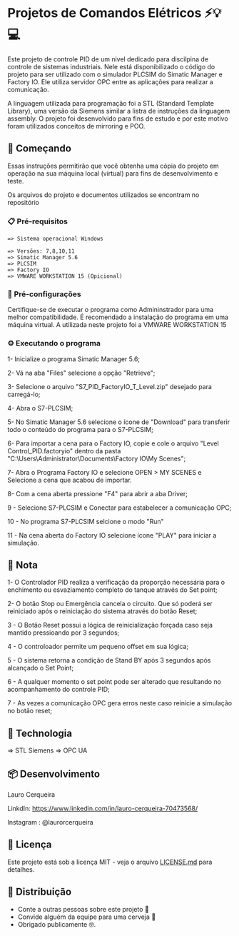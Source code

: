 # Projetos de Comandos Elétricos ⚡️💡💻

Este projeto de controle PID de um nivel dedicado para discilpina de controle de sistemas industriais. Nele está disponibilizado o código do projeto para ser utilizado com o simulador PLCSIM do Simatic Manager e Factory IO. Ele utiliza servidor OPC entre as aplicações para realizar a comunicação. 

A linguagem utilizada para programação foi a STL (Standard Template Library), uma versão da Siemens similar a listra de instruções da linguagem assembly. O projeto foi desenvolvido para fins de estudo e por este motivo foram utilizados conceitos de mirroring e POO. 

## 🚀 Começando

Essas instruções permitirão que você obtenha uma cópia do projeto em operação na sua máquina local (virtual) para fins de desenvolvimento e teste.

Os arquivos do projeto e documentos utilizados se encontram no repositório

### 📋 Pré-requisitos

```
=> Sistema operacional Windows

=> Versões: 7,8,10,11
=> Simatic Manager 5.6
=> PLCSIM 
=> Factory IO
=> VMWARE WORKSTATION 15 (Opicional)

```

### 🔧 Pré-configurações

Certifique-se de executar o programa como Admininstrador para uma melhor compatibilidade. É recomendado a instalação do programa em uma máquina virtual. A utilizada neste projeto foi a VMWARE WORKSTATION 15

### ⚙️ Executando o programa

1- Inicialize o programa Simatic Manager 5.6;

2- Vá na aba "Files" selecione a opção "Retrieve";

3- Selecione o arquivo "S7_PID_FactoryIO_T_Level.zip" desejado para carregá-lo;

4- Abra o S7-PLCSIM;

5- No Simatic Manager 5.6 selecione o ícone de "Download" para transferir todo o conteúdo do programa para o S7-PLCSIM;

6- Para importar a cena para o Factory IO, copie e cole o arquivo "Level Control_PID.factoryio" dentro da pasta "C:\Users\Administrator\Documents\Factory IO\My Scenes";

7- Abra o Programa Factory IO e selecione OPEN > MY SCENES e Selecione a cena que acabou de importar.

8- Com a cena aberta pressione "F4" para abrir a aba Driver; 

9 - Selecione S7-PLCSIM e Conectar para estabelecer a comunicação OPC; 

10 - No programa S7-PLCSIM selcione o modo "Run" 

11 - Na cena aberta do Factory IO selecione ícone "PLAY" para iniciar a simulação. 

## 📝 Nota

1- O Controlador PID realiza a verificação da proporção necessária para o enchimento ou esvaziamento completo do tanque através do Set point; 

2- O botão Stop ou Emergência cancela o circuito. Que só poderá ser reiniciado após o reiniciação do sistema através do botão Reset; 

3 - O Botão Reset possui a lógica de reinicialização forçada caso seja mantido pressioando por 3 segundos;

4 - O controloador permite um pequeno offset em sua lógica;

5 - O sistema retorna a condição de Stand BY após 3 segundos após alcançado o Set Point; 

6 - A qualquer momento o set point pode ser alterado que resultando no acompanhamento do controle PID;

7 - As vezes a comunicação OPC gera erros neste caso reinicie a simulação no botão reset;

## 🦾 Technologia

=> STL Siemens 
=> OPC UA

## 📦 Desenvolvimento

Lauro Cerqueira

LinkdIn: https://www.linkedin.com/in/lauro-cerqueira-70473568/

Instagram : @laurorcerqueira

## 📄 Licença

Este projeto está sob a licença MIT - veja o arquivo [LICENSE.md](https://github.com/usuario/projeto/licenca) para detalhes.

## 🎁 Distribuição

* Conte a outras pessoas sobre este projeto 📢
* Convide alguém da equipe para uma cerveja 🍺 
* Obrigado publicamente 🤓.

